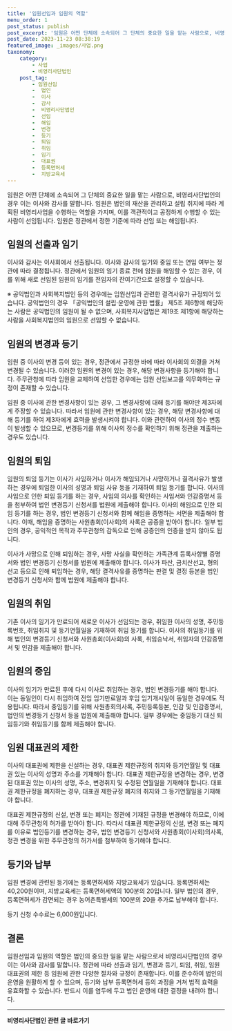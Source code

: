 ```yaml
---
title: '임원선임과 임원의 역할'
menu_order: 1
post_status: publish
post_excerpt: '임원은 어떤 단체에 소속되어 그 단체의 중요한 일을 맡는 사람으로, 비영리사단법인의 경우 이는 이사와 감사를 말합니다. 임원은 법인의 재산을 관리하고 설립 취지에 따라 계획된 비영리사업을 수행하는 역할을 가지며, 이를 객관적이고 공정하게 수행할 수 있는 사람이 선임됩니다. 임원은 정관에서 정한 기준에 따라 선임 또는 해임됩니다.'
post_date: 2023-11-23 08:38:19
featured_image: _images/사업.png
taxonomy:
    category:
        - 사업
        - 비영리사단법인
    post_tag:
        - 임원선임
        -  법인
        -  이사
        -  감사
        -  비영리사단법인
        -  선임
        -  해임
        -  변경
        -  등기
        -  퇴임
        -  취임
        -  임기
        -  대표권
        -  등록면허세
        -  지방교육세
---
```



임원은 어떤 단체에 소속되어 그 단체의 중요한 일을 맡는 사람으로, 비영리사단법인의 경우 이는 이사와 감사를 말합니다. 임원은 법인의 재산을 관리하고 설립 취지에 따라 계획된 비영리사업을 수행하는 역할을 가지며, 이를 객관적이고 공정하게 수행할 수 있는 사람이 선임됩니다. 임원은 정관에서 정한 기준에 따라 선임 또는 해임됩니다.

## 임원의 선출과 임기

이사와 감사는 이사회에서 선출됩니다. 이사와 감사의 임기와 중임 또는 연임 여부는 정관에 따라 결정됩니다. 정관에서 임원의 임기 종료 전에 임원을 해임할 수 있는 경우, 이를 위해 새로 선임된 임원의 임기를 전임자의 잔여기간으로 설정할 수 있습니다.

※ 공익법인과 사회복지법인 등의 경우에는 임원선임과 관련한 결격사유가 규정되어 있습니다. 공익법인의 경우 「공익법인의 설립·운영에 관한 법률」 제5조 제6항에 해당하는 사람은 공익법인의 임원이 될 수 없으며, 사회복지사업법은 제19조 제1항에 해당하는 사람을 사회복지법인의 임원으로 선임할 수 없습니다.

## 임원의 변경과 등기

임원 중 이사의 변경 등이 있는 경우, 정관에서 규정한 바에 따라 이사회의 의결을 거쳐 변경될 수 있습니다. 이러한 임원의 변경이 있는 경우, 해당 변경사항을 등기해야 합니다. 주무관청에 따라 임원을 교체하여 선임한 경우에는 임원 선임보고를 의무화하는 규정이 존재할 수 있습니다.

임원 중 이사에 관한 변경사항이 있는 경우, 그 변경사항에 대해 등기를 해야만 제3자에게 주장할 수 있습니다. 따라서 임원에 관한 변경사항이 있는 경우, 해당 변경사항에 대해 등기를 하여 제3자에게 효력을 발생시켜야 합니다. 이와 관련하여 이사의 정수 변동이 발생할 수 있으므로, 변경등기를 위해 이사의 정수를 확인하기 위해 정관을 제출하는 경우도 있습니다.

## 임원의 퇴임

임원의 퇴임 등기는 이사가 사임하거나 이사가 해임되거나 사망하거나 결격사유가 발생하는 경우에 퇴임한 이사의 성명과 퇴임 사유 등을 기재하여 퇴임 등기를 합니다. 이사의 사임으로 인한 퇴임 등기를 하는 경우, 사임의 의사를 확인하는 사임서와 인감증명서 등을 첨부하여 법인 변경등기 신청서를 법원에 제출해야 합니다. 이사의 해임으로 인한 퇴임 등기를 하는 경우, 법인 변경등기 신청서와 함께 해임을 증명하는 서면을 제출해야 합니다. 이때, 해임을 증명하는 사원총회(이사회)의 사록은 공증을 받아야 합니다. 일부 법인의 경우, 공익적인 목적과 주무관청의 감독으로 인해 공증인의 인증을 받지 않아도 됩니다.

이사가 사망으로 인해 퇴임하는 경우, 사망 사실을 확인하는 가족관계 등록사항별 증명서와 법인 변경등기 신청서를 법원에 제출해야 합니다. 이사가 파산, 금치산선고, 형의 선고 등으로 인해 퇴임하는 경우, 해당 결격사유를 증명하는 판결 및 결정 등본을 법인 변경등기 신청서와 함께 법원에 제출해야 합니다.

## 임원의 취임

기존 이사의 임기가 만료되어 새로운 이사가 선임되는 경우, 취임한 이사의 성명, 주민등록번호, 취임취지 및 등기연월일을 기재하여 취임 등기를 합니다. 이사의 취임등기를 위해 법인의 변경등기 신청서와 사원총회(이사회)의 사록, 취임승낙서, 취임자의 인감증명서 및 인감을 제출해야 합니다.

## 임원의 중임

이사의 임기가 만료된 후에 다시 이사로 취임하는 경우, 법인 변경등기를 해야 합니다. 이는 동일인이 다시 취임하여 전임 임기만료일과 후임 임기개시일이 동일한 경우에도 적용됩니다. 따라서 중임등기를 위해 사원총회의사록, 주민등록등본, 인감 및 인감증명서, 법인의 변경등기 신청서 등을 법원에 제출해야 합니다. 일부 경우에는 중임등기 대신 퇴임등기와 취임등기를 함께 제출해야 합니다.

## 임원 대표권의 제한

이사의 대표권에 제한을 신설하는 경우, 대표권 제한규정의 취지와 등기연월일 및 대표권 있는 이사의 성명과 주소를 기재해야 합니다. 대표권 제한규정을 변경하는 경우, 변경된 대표권 있는 이사의 성명, 주소, 변경취지 및 수정된 연월일을 기재해야 합니다. 대표권 제한규정을 폐지하는 경우, 대표권 제한규정 폐지의 취지와 그 등기연월일을 기재해야 합니다.

대표권 제한규정의 신설, 변경 또는 폐지는 정관에 기재된 규정을 변경해야 하므로, 이에 대해 주무관청의 허가를 받아야 합니다. 따라서 대표권 제한규정의 신설, 변경 또는 폐지를 이유로 법인등기를 변경하는 경우, 법인 변경등기 신청서와 사원총회(이사회)의사록, 정관 변경을 위한 주무관청의 허가서를 첨부하여 등기해야 합니다.

## 등기와 납부

임원 변경에 관련된 등기에는 등록면허세와 지방교육세가 있습니다. 등록면허세는 40,200원이며, 지방교육세는 등록면허세액의 100분의 20입니다. 일부 법인의 경우, 등록면허세가 감면되는 경우 농어촌특별세의 100분의 20을 추가로 납부해야 합니다.

등기 신청 수수료는 6,000원입니다.

## 결론

임원선임과 임원의 역할은 법인의 중요한 일을 맡는 사람으로서 비영리사단법인의 경우 이는 이사와 감사를 말합니다. 정관에 따라 선출과 임기, 변경과 등기, 퇴임, 취임, 임원 대표권의 제한 등 임원에 관한 다양한 절차와 규정이 존재합니다. 이를 준수하여 법인의 운영을 원활하게 할 수 있으며, 등기와 납부 등록면허세 등의 과정을 거쳐 법적 효력을 유효화할 수 있습니다. 반드시 이를 염두에 두고 법인 운영에 대한 결정을 내려야 합니다.
<!-- wp:separator -->
<hr class="wp-block-separator has-alpha-channel-opacity"/>
<!-- /wp:separator -->

<!-- wp:group {"backgroundColor":"base","layout":{"type":"constrained"}} -->
<div class="wp-block-group has-base-background-color has-background"><!-- wp:paragraph {"align":"center","fontSize":"medium"} -->
<p class="has-text-align-center has-large-font-size"><strong>비영리사단법인 관련 글 바로가기</strong></p>
<!-- /wp:paragraph -->


<!-- wp:latest-posts
{"categories":[{"id":27276,"count":19,"description":"","link":"https://uknowlaw.com/category/%eb%b9%84%ec%98%81%eb%a6%ac%ec%82%ac%eb%8b%a8%eb%b2%95%ec%9d%b8/","name":"비영리사단법인","slug":"비영리사단법인","taxonomy":"category","parent":0,"meta":[],"_links":{"self":[{"href":"https://uknowlaw.com/wp-json/wp/v2/categories/27276"}],"collection":[{"href":"https://uknowlaw.com/wp-json/wp/v2/categories"}],"about":[{"href":"https://uknowlaw.com/wp-json/wp/v2/taxonomies/category"}],"wp:post_type":[{"href":"https://uknowlaw.com/wp-json/wp/v2/posts?categories=27276"}],"curies":[{"name":"wp","href":"https://api.w.org/{rel}","templated":true}]}}],"postsToShow":100,"excerptLength":28,"postLayout":"grid","columns":2,"featuredImageAlign":"left","featuredImageSizeSlug":"large","fontSize":"small"} /--></div>
<!-- /wp:group -->